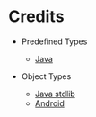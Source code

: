 # Credits

- Predefined Types
	- [Java](https://docs.oracle.com/en/java/javase/11/)

- Object Types
	- [Java stdlib](https://docs.oracle.com/en/java/javase/11/docs/api/index.html)
	- [Android](https://developer.android.google.cn/reference/)
